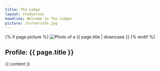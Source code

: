 ```yaml
---
title: The Lodge
layout: studyareas
headline: Welcome to The Lodge!
picture: /turnercafe.jpg
---
```


<article>

  {% if page.picture %}
    <img src="{{ page.picture }}" alt="Photo of a {{ page.title | downcase }}">
  {% endif %}

  <h1>Profile: {{ page.title }}</h1>

  <div>
    {{ content }}
  </div>
  
</article>